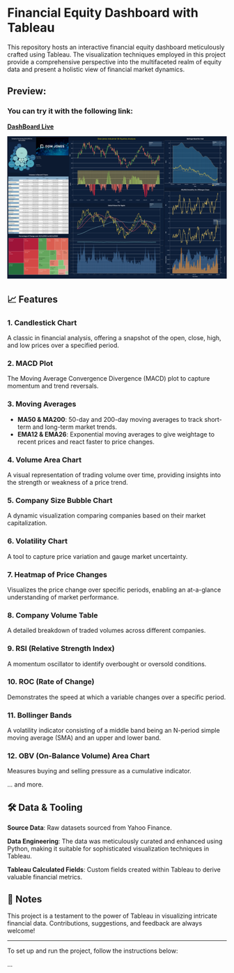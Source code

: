 # Financial Equity Dashboard with Tableau

This repository hosts an interactive financial equity dashboard meticulously crafted using Tableau. The visualization techniques employed in this project provide a comprehensive perspective into the multifaceted realm of equity data and present a holistic view of financial market dynamics.

## **Preview:**  

### You can try it with the following link:  
**[DashBoard Live](https://public.tableau.com/views/Stock_Dash/Dashboard1?:language=en-US&:display_count=n&:origin=viz_share_link)**


![Dashboard Preview](Dashboard.png)



## 📈 **Features**

### **1. Candlestick Chart**
A classic in financial analysis, offering a snapshot of the open, close, high, and low prices over a specified period.

### **2. MACD Plot**
The Moving Average Convergence Divergence (MACD) plot to capture momentum and trend reversals.

### **3. Moving Averages**
- **MA50 & MA200**: 50-day and 200-day moving averages to track short-term and long-term market trends.
- **EMA12 & EMA26**: Exponential moving averages to give weightage to recent prices and react faster to price changes.

### **4. Volume Area Chart**
A visual representation of trading volume over time, providing insights into the strength or weakness of a price trend.

### **5. Company Size Bubble Chart**
A dynamic visualization comparing companies based on their market capitalization.

### **6. Volatility Chart**
A tool to capture price variation and gauge market uncertainty.

### **7. Heatmap of Price Changes**
Visualizes the price change over specific periods, enabling an at-a-glance understanding of market performance.

### **8. Company Volume Table**
A detailed breakdown of traded volumes across different companies.

### **9. RSI (Relative Strength Index)**
A momentum oscillator to identify overbought or oversold conditions.

### **10. ROC (Rate of Change)**
Demonstrates the speed at which a variable changes over a specific period.

### **11. Bollinger Bands**
A volatility indicator consisting of a middle band being an N-period simple moving average (SMA) and an upper and lower band.

### **12. OBV (On-Balance Volume) Area Chart**
Measures buying and selling pressure as a cumulative indicator.

... and more.

## 🛠 **Data & Tooling**

**Source Data**: Raw datasets sourced from Yahoo Finance.

**Data Engineering**: The data was meticulously curated and enhanced using Python, making it suitable for sophisticated visualization techniques in Tableau.

**Tableau Calculated Fields**: Custom fields created within Tableau to derive valuable financial metrics.

## 📝 **Notes**

This project is a testament to the power of Tableau in visualizing intricate financial data. Contributions, suggestions, and feedback are always welcome!

---

To set up and run the project, follow the instructions below:

...

